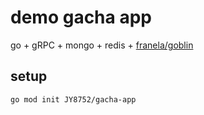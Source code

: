 # demo gacha app

go + gRPC + mongo + redis + [franela/goblin](https://github.com/franela/goblin)

## setup

```
go mod init JY8752/gacha-app
```